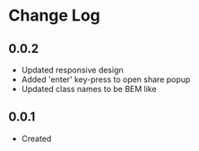 # Change Log
  
## 0.0.2

  * Updated responsive design
  * Added 'enter' key-press to open share popup
  * Updated class names to be BEM like

## 0.0.1

  * Created